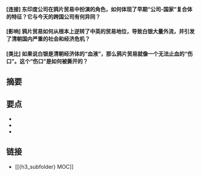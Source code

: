 #### [连接] 东印度公司在鸦片贸易中扮演的角色，如何体现了早期“公司-国家”复合体的特征？它与今天的跨国公司有何异同？


#### [影响] 鸦片贸易如何从根本上逆转了中英的贸易地位，导致白银大量外流，并引发了清朝国内严重的社会和经济危机？


#### [类比] 如果说白银是清朝经济体的“血液”，那么鸦片贸易就像一个无法止血的“伤口”。这个“伤口”是如何被撕开的？


## 摘要


## 要点

- 
- 
- 

## 链接

- [[{h3_subfolder} MOC]]
